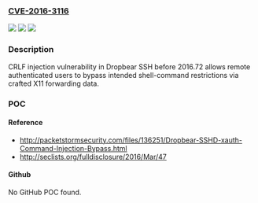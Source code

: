 ### [CVE-2016-3116](https://cve.mitre.org/cgi-bin/cvename.cgi?name=CVE-2016-3116)
![](https://img.shields.io/static/v1?label=Product&message=n%2Fa&color=blue)
![](https://img.shields.io/static/v1?label=Version&message=n%2Fa&color=blue)
![](https://img.shields.io/static/v1?label=Vulnerability&message=n%2Fa&color=brighgreen)

### Description

CRLF injection vulnerability in Dropbear SSH before 2016.72 allows remote authenticated users to bypass intended shell-command restrictions via crafted X11 forwarding data.

### POC

#### Reference
- http://packetstormsecurity.com/files/136251/Dropbear-SSHD-xauth-Command-Injection-Bypass.html
- http://seclists.org/fulldisclosure/2016/Mar/47

#### Github
No GitHub POC found.

